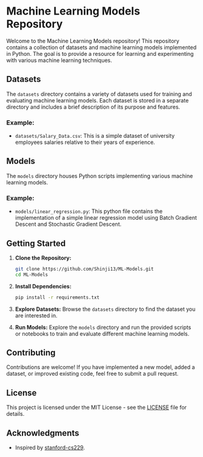 
# Machine Learning Models Repository

Welcome to the Machine Learning Models repository! This repository contains a collection of datasets and machine learning models implemented in Python. The goal is to provide a resource for learning and experimenting with various machine learning techniques.

## Datasets

The `datasets` directory contains a variety of datasets used for training and evaluating machine learning models. Each dataset is stored in a separate directory and includes a brief description of its purpose and features.

### Example:
- `datasets/Salary_Data.csv`: This is a simple dataset of university employees salaries relative to their years of experience.

## Models

The `models` directory houses Python scripts implementing various machine learning models.

### Example:
- `models/linear_regression.py`: This python file contains the implementation of a simple linear regression model using Batch Gradient Descent and Stochastic Gradient Descent.

## Getting Started

1. **Clone the Repository:**
   ```bash
   git clone https://github.com/Shinji13/ML-Models.git
   cd ML-Models
   ```

2. **Install Dependencies:**
   ```bash
   pip install -r requirements.txt
   ```

3. **Explore Datasets:**
   Browse the `datasets` directory to find the dataset you are interested in.

4. **Run Models:**
   Explore the `models` directory and run the provided scripts or notebooks to train and evaluate different machine learning models.

## Contributing

Contributions are welcome! If you have implemented a new model, added a dataset, or improved existing code, feel free to submit a pull request.

## License

This project is licensed under the MIT License - see the [LICENSE](LICENSE) file for details.

## Acknowledgments

- Inspired by [stanford-cs229](https://youtube.com/playlist?list=PLoROMvodv4rMiGQp3WXShtMGgzqpfVfbU&si=zErOVGgssjpfWq-0).

